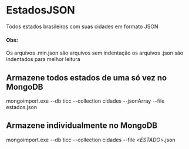 # EstadosJSON
Todos estados brasileiros com suas cidades em formato JSON

#### Obs:
Os arquivos .min.json são arquivos sem indentação os arquivos .json são indentados para melhor leitura

## Armazene todos estados de uma só vez no MongoDB
mongoimport.exe --db ticc --collection cidades --jsonArray --file estados.json

## Armazene individualmente no MongoDB
mongoimport.exe --db ticc --collection cidades --file \<*ESTADO*\>.json

